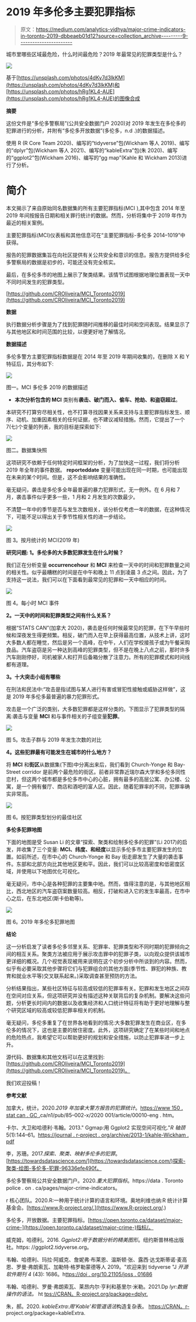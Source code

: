 # 2019 年多伦多主要犯罪指标

> 原文：<https://medium.com/analytics-vidhya/major-crime-indicators-in-toronto-2019-dbbeaeb01d12?source=collection_archive---------9----------------------->

城市里哪些区域最危险，什么时间最危险？2019 年最常见的犯罪类型是什么？

![](img/fb2f52d4df24274ce0de37e1a69667c2.png)

基于[https://unsplash.com/photos/4dKy7d3lkKM](https://unsplash.com/photos/4dKy7d3lkKM)和[https://unsplash.com/photos/hRg1KL4-AUE](https://unsplash.com/photos/hRg1KL4-AUE)的图像合成

**摘要**

这份文件是“多伦多警察局”(公共安全数据门户 2020)对 2019 年发生在多伦多的犯罪进行的分析，并附有“多伦多开放数据”(多伦多，n.d .)的数据描述。

使用 R (R Core Team 2020)、编写的“tidyverse”包(Wickham 等人 2019)、编写的“dplyr”包(Wickham 等人 2021)、编写的“kableExtra”包(朱 2020)、编写的“ggplot2”包(Wickham 2016)、编写的“gg map”(Kahle 和 Wickham 2013)进行了分析。

# **简介**

本文揭示了来自原始同名数据集的所有主要犯罪指标(MCI ),其中包含 2014 年至 2019 年间按报告日期和相关罪行统计的数据。然而，分析将集中于 2019 年作为最近的相关案例。

主要犯罪指标(MCI)仪表板和其他信息可在“主要犯罪指标-多伦多 2014–1019”中获得。

报告的犯罪数据集旨在向社区提供有关公共安全和意识的信息。报告方提供给多伦多警察局的数据是初步的，可能还没有完全核实。

最后，在多伦多市的地图上展示了聚类结果。该情节试图根据地理位置表现一天中不同时间发生的犯罪类型。

[https://github.com/CROliveira/MCI_Toronto2019](https://github.com/CROliveira/MCI_Toronto2019)

**数据**

执行数据分析步骤是为了找到犯罪随时间推移的最佳时间和空间表现。结果显示了与其他地区和时间范围的比较，以便更好地了解情况。

**数据描述**

多伦多警方主要犯罪指标数据是在 2014 年至 2019 年期间收集的，在删除 X 和 Y 特征后，其分布如下:

![](img/e297ddfe6895c224cead4db7a66cfddc.png)

图一。MCI 多伦多 2019 的数据描述

* **本次分析包含的 MCI** 类别有**袭击、破门而入、偷车、抢劫、**和**盗窃超过**。

本研究不打算穷尽相关性，也不打算寻找因果关系来支持与主要犯罪指标发生、顺序、动机、加重因素相关的任何证据，也不建议减轻措施。然而，它提出了一个 7(七)个变量的列表，我的目标是探索如下:

![](img/b0b91c234b70cfa6d5d333fe51ec415b.png)

图二。数据集快照

这项研究不依赖于任何特定时间框架的分析，为了加快这一过程，我们将分析 2019 年全年的事件数据。 **reporteddate** 变量可能出现在同一时期，也可能出现在未来的某个时间。但是，这不会影响结果的准确性。

毫无疑问，袭击是多伦多全年最普遍的暴力犯罪形式，无一例外。在 6 月和 7 月，袭击事件似乎更多一些，1 月和 2 月发生的次数最少。

不清楚一年中的季节是否与发生次数相关，该分析仅考虑一年的数据，在这种情况下，可能不足以得出关于季节性相关性的进一步结论。

![](img/2a5fcc694039b47d52790d35b4ea626a.png)

图 3。按月统计的 MCI(2019 年)

**研究问题:
1。多伦多的大多数犯罪发生在什么时候？**

我们正在分析变量 **occurrencehour** 和 **MCI** 来检查一天中的时间和犯罪数量之间的相关性。似乎最糟糕的时间是在中午和晚上 11 点到凌晨 3 点之间。因此，为了支持这一说法，我们可以在下面看到最常见的犯罪和一天中相应的时间。

![](img/7f8f12aa8216f688cc5317fe7011e96f.png)

图 4。每小时 MCI 事件

**2。一天中的时间和犯罪类型之间有什么关系？**

根据“STATS CAN”(加拿大 2020)，袭击是任何时候最常见的犯罪，在下午早些时候和深夜发生得更频繁。相反，破门而入在早上获得最高位置，从技术上讲，这时大多数人都在睡觉，然后是另一个高峰，在中午，人们在学校接孩子或为午餐采购食品。汽车盗窃是另一种达到高峰的犯罪类型，但不是在晚上八点之前，那时许多汽车刚刚停好，司机被家人和打开后备箱分散了注意力。所有的犯罪模式和时间线都有道理。

**3。十大突击小组有哪些**

在刑法和民法中:“攻击是指试图与某人进行有害或冒犯性接触或威胁这样做”，这是 2019 年多伦多最普遍的暴力犯罪形式。

攻击是一个广泛的类别，大多数犯罪都是这样分类的。下图显示了犯罪类型的隔离:袭击与变量 **MCI** 和与事件相关的子组变量**犯罪**。

![](img/20c73e5e23aab3b89176d05625d3cbc5.png)

图 5。攻击子群与 2019 年发生次数的对比

**4。这些犯罪最有可能发生在城市的什么地方？**

将 **MCI** 和**街区**从数据集(下图)中分离出来后，我们看到 Church-Yonge 和 Bay-Street corridor 是前两个最危险的街区。前者非常靠近瑞尔森大学和多伦多同性恋村，但这两个城市都是多伦多市中心的心脏，拥有最多的高层公寓、办公楼、公寓，是一个拥有餐厅、商店和酒吧的富人区。因此，随着犯罪率的不同，犯罪率确实非常高。

![](img/fa76f1163b13f84c8b4d52e3bbddae00.png)

图 6。按犯罪类型划分的最佳社区

**多伦多犯罪地图**

下面的地图是受 Susan Li 的文章“探索、聚类和绘制多伦多的犯罪”(Li 2017)的启发，并收集了三个变量: **MCI、纬度、**和**经度**以显示多伦多市主要犯罪发生的位置。如前所述，在市中心的 Church-Yonge 和 Bay 街走廊发生了大量的袭击事件。东部和北部方向比其他地区更和平。因此，我们可以比较高密度和低密度区域，并使用以下地图优化可视化。

毫无疑问，市中心是各种犯罪的主要集中地。然而，值得注意的是，与其他地区相比，西北地区的汽车盗窃案数量较高。相反，打破和进入它的发生率最高，在市中心之后，在东北地区(斯卡伯勒等)。

![](img/e21b241771be86632a7895bc5b4d529b.png)

图 6。2019 年多伦多犯罪地图

**结论**

这一分析启发了读者多伦多邻里关系、犯罪率、犯罪类型和不同时期的犯罪倾向之间的相互关系。聚类方法被应用于展示攻击罪中的犯罪子类，以向观众提供该城市更详细的概况。几个视觉表现被用来说明在这个初步分析中所谈到的内容。然而，似乎有必要采取其他步骤将它们与犯罪组合的其他方面(季节性、罪犯的种族、教育和就业水平等)交叉联系起来。)采取调查甚至预防的方法。

分析结果指出，某些社区特征与较高或较低的犯罪率有关。犯罪和发生地区之间存在空间对应关系，但这项研究并没有描述这种关联背后的复杂机制。要解决这些问题，分析更长时间内的数据以及收集经济和人口统计特征将有助于更好地理解与整个研究区域的较高或较低犯罪率相关的机制。

毫无疑问，多伦多重复了在世界各地看到的情况:大多数犯罪发生在商业区，在多伦多的情况下，这也是主要的居住密度。此外，这项研究确定了在某些时间和地点的危险热点，我希望它可以帮助更好的规划和安全措施，以防止犯罪率进一步上升。

源代码、数据集和其他文档可以在这里找到:[https://github.com/CROliveira/MCI_Toronto2019](https://github.com/CROliveira/MCI_Toronto2019)。

我们欢迎投稿！

**参考文献**

加拿大，统计。2020.*2019 年加拿大警方报告的犯罪统计*。[https://www 150 . stat can . GC .](https://www150.statcan.gc.)ca/n1/pub/85–002-x/2020 001/article/00010-eng . htm。

卡尔、大卫和哈德利·韦翰。2013." Ggmap:用 Ggplot2 实现空间可视化."*R 轴颈*5(1):144–61。[https://journal . r-project . org/archive/2013-1/kahle-Wickham . pdf](https://journal.r-project.org/archive/2013-1/kahle-wickham.pdf.)

李，苏珊。2017.*探索、聚类、映射多伦多的犯罪*。[https://towardsdatascience.com/](https://towardsdatascience.com/)探索-聚类-绘图-多伦多-犯罪-96336efe490f。

多伦多警察局公共安全数据门户。2020.*重大犯罪指标*。https://data . Toronto police . on . ca/pages/major-crime-indicators。

r 核心团队。2020.R:一种用于统计计算的语言和环境。奥地利维也纳:R 统计计算基金会。[https://www.R-project.org/.](https://www.R-project.org/.)

多伦多，开放数据。主要犯罪指标。[https://open.toronto.ca/dataset/major-crime-](https://open.toronto.ca/dataset/major-crime-)指标/。

威克姆，哈德利。2016. *Ggplot2:用于数据分析的精美图形*。纽约斯普林格出版社。https: //ggplot2.tidyverse.org。

韦翰、哈德利、玛拉·阿威克、詹妮弗·布莱恩、温斯顿·张、露西·达戈斯蒂诺·麦高恩、罗曼·弗朗索瓦、加勒特·格罗勒蒙德等人 2019。"欢迎来到 tidyverse "J *开源软件期刊 4* (43): 1686。h[ttps://doi . org/10.21105/joss . 01686](https://doi.org/10.21105/joss.01686.)

韦翰、哈德利、罗曼·弗朗索瓦、莱昂内尔·亨利和基里尔·米勒。2021.Dp *lyr:数据操作的语法。* ht [tps://CRAN。R-project.org/package=dplyr.](https://CRAN.R-project.org/package=dplyr.)

朱，郝。2020. *kableExtra:用‘Kable’和管道语法*构造复杂表。 [https://CRAN。r-](https://CRAN.R-)project.org/package=kableExtra.